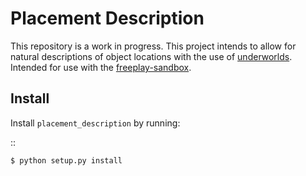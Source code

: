 # Placement Description

This repository is a work in progress. This project intends to allow for
 natural descriptions of object locations with the use of 
 [underworlds](https://github.com/underworlds-robot/underworlds). 
 Intended for use with the [freeplay-sandbox](https://github.com/freeplay-sandbox).
 
## Install

Install ``placement_description`` by running:

::

    $ python setup.py install
